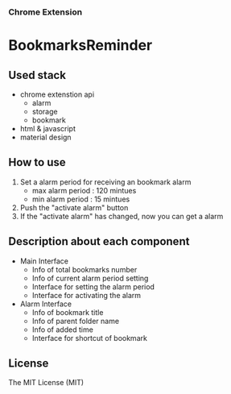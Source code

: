 ### Chrome Extension
# BookmarksReminder
## Used stack
- chrome extenstion api
    - alarm
    - storage
    - bookmark
- html & javascript
- material design

## How to use
1. Set a alarm period for receiving an bookmark alarm
    - max alarm period : 120 mintues
    - min alarm period : 15 mintues
2. Push the "activate alarm" button
3. If the "activate alarm" has changed, now you can get a alarm

## Description about each component
- Main Interface
    - Info of total bookmarks number
    - Info of current alarm period setting
    - Interface for setting the alarm period
    - Interface for activating the alarm
- Alarm Interface
    - Info of bookmark title
    - Info of parent folder name
    - Info of added time
    - Interface for shortcut of bookmark

## License
The MIT License (MIT)

